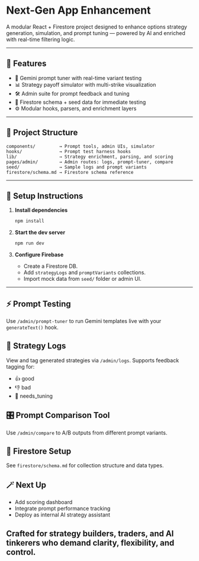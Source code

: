 # Next-Gen App Enhancement

A modular React + Firestore project designed to enhance options strategy generation, simulation, and prompt tuning — powered by AI and enriched with real-time filtering logic.

---

## 🚀 Features

- 🔮 Gemini prompt tuner with real-time variant testing
- 📊 Strategy payoff simulator with multi-strike visualization
- 🛠 Admin suite for prompt feedback and tuning
- 🔗 Firestore schema + seed data for immediate testing
- ⚙️ Modular hooks, parsers, and enrichment layers

---

## 🧱 Project Structure

```
components/         → Prompt tools, admin UIs, simulator
hooks/              → Prompt test harness hooks
lib/                → Strategy enrichment, parsing, and scoring
pages/admin/        → Admin routes: logs, prompt-tuner, compare
seed/               → Sample logs and prompt variants
firestore/schema.md → Firestore schema reference
```

---

## 🧪 Setup Instructions

1. **Install dependencies**  
   ```bash
   npm install
   ```

2. **Start the dev server**
   ```bash
   npm run dev
   ```

3. **Configure Firebase**
   - Create a Firestore DB.
   - Add `strategyLogs` and `promptVariants` collections.
   - Import mock data from `seed/` folder or admin UI.

---

## ⚡ Prompt Testing

Use `/admin/prompt-tuner` to run Gemini templates live with your `generateText()` hook.

## 🧠 Strategy Logs

View and tag generated strategies via `/admin/logs`. Supports feedback tagging for:
- 👍 good
- 👎 bad
- 🔧 needs_tuning

## 🎛 Prompt Comparison Tool

Use `/admin/compare` to A/B outputs from different prompt variants.

## 📄 Firestore Setup

See `firestore/schema.md` for collection structure and data types.

## 🪄 Next Up

- Add scoring dashboard
- Integrate prompt performance tracking
- Deploy as internal AI strategy assistant

Crafted for strategy builders, traders, and AI tinkerers who demand clarity, flexibility, and control.
---
